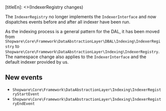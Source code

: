 [titleEn]: <>(IndexerRegistry changes)

The `IndexerRegistry` no longer implements the `IndexerInterface` and now dispatches events 
before and after all indexer have been run.

As the indexing process is a general pattern for the DAL, it has been moved from `Shopware\Core\Framework\DataAbstractionLayer\DBAL\Indexing\IndexerRegistry`
to `Shopware\Core\Framework\DataAbstractionLayer\Indexing\IndexerRegistry`. The namespace change also applies to the `IndexerInterface` and the default indexer provided by us.

## New events

* `Shopware\Core\Framework\DataAbstractionLayer\Indexing\IndexerRegistryStartEvent`
* `Shopware\Core\Framework\DataAbstractionLayer\Indexing\IndexerRegistryEndEvent`
